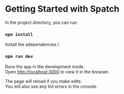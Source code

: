 # Getting Started with Spatch

In the project directory, you can run:

### `npm install`

Install the adependencies.\

### `npm run dev`
Runs the app in the development mode.\
Open [http://localhost:3000](http://localhost:3000) to view it in the browser.

The page will reload if you make edits.\
You will also see any lint errors in the console.
